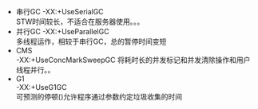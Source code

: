 - 串行GC
	-XX:+UseSerialGC	
	STW时间较长，不适合在服务器使用。。。
- 并行GC
	-XX:+UseParallelGC	
	多线程运作，相较于串行GC，总的暂停时间变短
- CMS	
    -XX:+UseConcMarkSweepGC	
    将耗时长的并发标记和并发清除操作和用户线程并行。。
- G1	
    -XX:+UseG1GC	
    可预测的停顿()允许程序通过参数约定垃圾收集的时间  


